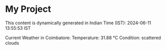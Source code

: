 # My Project

This content is dynamically generated in Indian Time (IST): 2024-06-11 13:55:53 IST


Current Weather in Coimbatore:
Temperature: 31.88 °C
Condition: scattered clouds
